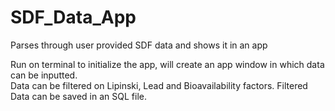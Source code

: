 # SDF_Data_App
Parses through user provided SDF data and shows it in an app

Run on terminal to initialize the app, will create an app window in which data can be inputted.  
Data can be filtered on Lipinski, Lead and Bioavailability factors. 
Filtered Data can be saved in an SQL file. 
